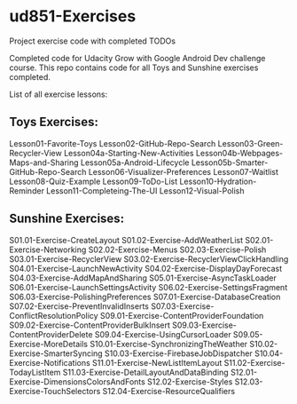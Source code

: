 # ud851-Exercises

Project exercise code with completed TODOs

Completed code for Udacity Grow with Google Android Dev challenge course. This repo contains code for all Toys and Sunshine exercises completed.

List of all exercise lessons:


Toys Exercises:
---------------
Lesson01-Favorite-Toys
Lesson02-GitHub-Repo-Search
Lesson03-Green-Recycler-View
Lesson04a-Starting-New-Activities
Lesson04b-Webpages-Maps-and-Sharing
Lesson05a-Android-Lifecycle
Lesson05b-Smarter-GitHub-Repo-Search
Lesson06-Visualizer-Preferences
Lesson07-Waitlist
Lesson08-Quiz-Example
Lesson09-ToDo-List
Lesson10-Hydration-Reminder
Lesson11-Completeing-The-UI
Lesson12-Visual-Polish

Sunshine Exercises:
-------------------
S01.01-Exercise-CreateLayout
S01.02-Exercise-AddWeatherList
S02.01-Exercise-Networking
S02.02-Exercise-Menus
S02.03-Exercise-Polish
S03.01-Exercise-RecyclerView
S03.02-Exercise-RecyclerViewClickHandling
S04.01-Exercise-LaunchNewActivity
S04.02-Exercise-DisplayDayForecast
S04.03-Exercise-AddMapAndSharing
S05.01-Exercise-AsyncTaskLoader
S06.01-Exercise-LaunchSettingsActivity
S06.02-Exercise-SettingsFragment
S06.03-Exercise-PolishingPreferences
S07.01-Exercise-DatabaseCreation
S07.02-Exercise-PreventInvalidInserts
S07.03-Exercise-ConflictResolutionPolicy
S09.01-Exercise-ContentProviderFoundation
S09.02-Exercise-ContentProviderBulkInsert
S09.03-Exercise-ContentProviderDelete
S09.04-Exercise-UsingCursorLoader
S09.05-Exercise-MoreDetails
S10.01-Exercise-SynchronizingTheWeather
S10.02-Exercise-SmarterSyncing
S10.03-Exercise-FirebaseJobDispatcher
S10.04-Exercise-Notifications
S11.01-Exercise-NewListItemLayout
S11.02-Exercise-TodayListItem
S11.03-Exercise-DetailLayoutAndDataBinding
S12.01-Exercise-DimensionsColorsAndFonts
S12.02-Exercise-Styles
S12.03-Exercise-TouchSelectors
S12.04-Exercise-ResourceQualifiers

